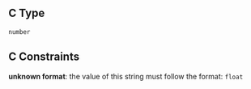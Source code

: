 ## C Type

`number`

## C Constraints

**unknown format**: the value of this string must follow the format: `float`

